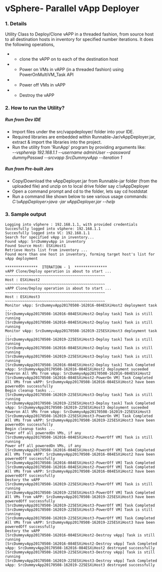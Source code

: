 # vSphere- Parallel vApp Deployer
### 1. Details
Utility Class to Deploy/Clone vAPP in a threaded fashion, from source host to all destination hosts in inventory for specified number iterations. It does the following operations,
 * - clone the vAPP on to each of the destination host
 * - Power on VMs in vAPP (in a threaded fashion) using PowerOnMultiVM_Task API
 * - Power off VMs in vAPP
 * - Destroy the vAPP

### 2. How to run the Utility?
##### Run from Dev IDE

 * Import files under the src/vappdeployer/ folder into your IDE.
 * Required libraries are embedded within Runnable-Jar/vAppDeployer.jar, extract & import the libraries into the project.
 *  Run the utility from 'RunApp' program by providing arguments like:  
 _--vsphereip 192.168.1.1 --username adminUser --password dummyPasswd --srcvapp SrcDummyvApp --iteration 1_

##### Run from Pre-built Jars
 * Copy/Download the vAppDeployer.jar from Runnable-jar folder (from the uploaded file) and unzip on to local drive folder say c:\vAppDeployer
 * Open a command prompt and cd to the folder, lets say cd hostdstat
 * Run a command like shown below to see various usage commands:  
 _C:\vAppDeployer>java -jar vAppDeployer.jar --help_
 
### 3. Sample output
```
Logging into vSphere : 192.168.1.1, with provided credentials
Succesfully logged into vSphere: 192.168.1.1
Succesfully logged into VC: 192.168.1.1
Search for specified vApp in inventory...
Found vApp: SrcDummyvApp in inventory
Found Source Host: ESXiHost1
Retrieve Hosts list from inventory ...
Found more than one host in inventory, forming target host's list for vApp deployment

***************  ITERATION - 1  *************** 
vAPP Clone/Deploy operation is about to start ...
~~~~~~~~~~~~~~~~~~~~~~~~~~~~~~~~~~~~~~~~~~~~~~
Host : ESXiHost2
~~~~~~~~~~~~~~~~~~~~~~~~~~~~~~~~~~~~~~~~~~~~~~
vAPP Clone/Deploy operation is about to start ...
~~~~~~~~~~~~~~~~~~~~~~~~~~~~~~~~~~~~~~~~~~~~~~
Host : ESXiHost3
~~~~~~~~~~~~~~~~~~~~~~~~~~~~~~~~~~~~~~~~~~~~~~
Monitor vApp: SrcDummyvApp20170508-162016-084ESXiHost2 deployment task ...
[SrcDummyvApp20170508-162016-084ESXiHost2-Deploy task] Task is still running
[SrcDummyvApp20170508-162016-084ESXiHost2-Deploy task] Task is still running
Monitor vApp: SrcDummyvApp20170508-162019-225ESXiHost3 deployment task ...
[SrcDummyvApp20170508-162019-225ESXiHost3-Deploy task] Task is still running
[SrcDummyvApp20170508-162016-084ESXiHost2-Deploy task] Task is still running
[SrcDummyvApp20170508-162019-225ESXiHost3-Deploy task] Task is still running
[SrcDummyvApp20170508-162016-084ESXiHost2-Deploy task] Task Completed
vApp: SrcDummyvApp20170508-162016-084ESXiHost2 deployment suceeded
Poweron All VMs from vApp: SrcDummyvApp20170508-162016-084ESXiHost2
[SrcDummyvApp20170508-162016-084ESXiHost2-PowerOn VM] Task Completed
All VMs from vAPP: SrcDummyvApp20170508-162016-084ESXiHost2 have been poweredOn successfully
Begin cleanup tasks ...
[SrcDummyvApp20170508-162019-225ESXiHost3-Deploy task] Task is still running
[SrcDummyvApp20170508-162019-225ESXiHost3-Deploy task] Task Completed
vApp: SrcDummyvApp20170508-162019-225ESXiHost3 deployment suceeded
Poweron All VMs from vApp: SrcDummyvApp20170508-162019-225ESXiHost3
[SrcDummyvApp20170508-162019-225ESXiHost3-PowerOn VM] Task Completed
All VMs from vAPP: SrcDummyvApp20170508-162019-225ESXiHost3 have been poweredOn successfully
Begin cleanup tasks ...
Power off all poweredOn VMs, if any
[SrcDummyvApp20170508-162016-084ESXiHost2-PowerOff VM] Task is still running
Power off all poweredOn VMs, if any
[SrcDummyvApp20170508-162016-084ESXiHost2-PowerOff VM] Task Completed
All VMs from vAPP: SrcDummyvApp20170508-162016-084ESXiHost2 have been poweredOff successfully
[SrcDummyvApp20170508-162016-084ESXiHost2-PowerOff VM] Task Completed
[SrcDummyvApp20170508-162016-084ESXiHost2-PowerOff VM] Task Completed
All VMs from vAPP: SrcDummyvApp20170508-162016-084ESXiHost2 have been poweredOff successfully
Destory the vAPP
[SrcDummyvApp20170508-162019-225ESXiHost3-PowerOff VM] Task is still running
[SrcDummyvApp20170508-162019-225ESXiHost3-PowerOff VM] Task Completed
All VMs from vAPP: SrcDummyvApp20170508-162019-225ESXiHost3 have been poweredOff successfully
[SrcDummyvApp20170508-162019-225ESXiHost3-PowerOff VM] Task Completed
[SrcDummyvApp20170508-162019-225ESXiHost3-PowerOff VM] Task is still running
[SrcDummyvApp20170508-162019-225ESXiHost3-PowerOff VM] Task Completed
All VMs from vAPP: SrcDummyvApp20170508-162019-225ESXiHost3 have been poweredOff successfully
Destory the vAPP
[SrcDummyvApp20170508-162016-084ESXiHost2-Destroy vApp] Task is still running
[SrcDummyvApp20170508-162016-084ESXiHost2-Destroy vApp] Task Completed
vApp: SrcDummyvApp20170508-162016-084ESXiHost2 destroyed successfully
[SrcDummyvApp20170508-162019-225ESXiHost3-Destroy vApp] Task is still running
[SrcDummyvApp20170508-162019-225ESXiHost3-Destroy vApp] Task Completed
vApp: SrcDummyvApp20170508-162019-225ESXiHost3 destroyed successfully
```
